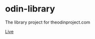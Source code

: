 # odin-library

The library project for theodinproject.com

[Live](https://zuripl.github.io/odin-library/)
